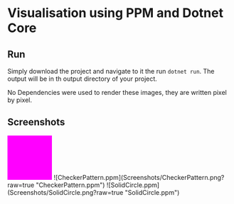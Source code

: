 # Visualisation using PPM and Dotnet Core

## Run
Simply download the project and navigate to it the run ```dotnet run```. 
The output will be in th output directory of your project.

No Dependencies were used to render these images, they are written pixel by pixel.


## Screenshots

 <img src="Screenshots/Fill.png?raw=true" width="100" height="100">
![CheckerPattern.ppm](Screenshots/CheckerPattern.png?raw=true "CheckerPattern.ppm")
![SolidCircle.ppm](Screenshots/SolidCircle.png?raw=true "SolidCircle.ppm")
